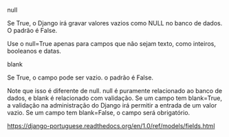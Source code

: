 null

Se True, o Django irá gravar valores vazios como NULL no banco de dados. O padrão é False.

Use o null=True apenas para campos que não sejam texto, como inteiros, booleanos e datas.

blank

Se True, o campo pode ser vazio. o padrão é False.

Note que isso é diferente de null. null é puramente relacionado ao banco de dados, e blank é relacionado com validação. Se um campo tem blank=True, a validação na administração do Django irá permitir a entrada de um valor vazio. Se um campo tem blank=False, o campo será obrigatório.


https://django-portuguese.readthedocs.org/en/1.0/ref/models/fields.html